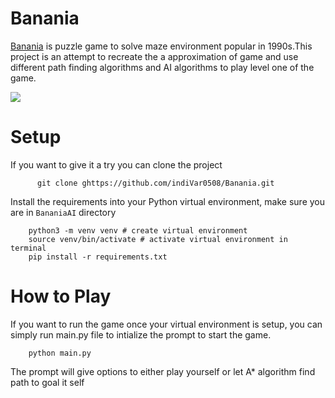 # Banania

[Banania](https://playminigames.net/game/banania) is puzzle game to solve maze environment popular in 1990s.This project is an attempt to recreate the a approximation of game and use different path finding algorithms and AI algorithms to play level one of the game.


<p align='left'>
    <img src="./Resources/banania_a_star.gif">
</p>

# Setup

If you want to give it a try you can clone the project 

```
      git clone ghttps://github.com/indiVar0508/Banania.git
```

Install the requirements into your Python virtual environment, make sure you are in `BananiaAI` directory

```
    python3 -m venv venv # create virtual environment
    source venv/bin/activate # activate virtual environment in terminal
    pip install -r requirements.txt
```

# How to Play

If you want to run the game once your virtual environment is setup, you can simply run main.py file to intialize the prompt to start the game.

```
    python main.py
```

The prompt will give options to either play yourself or let A* algorithm find path to goal it self